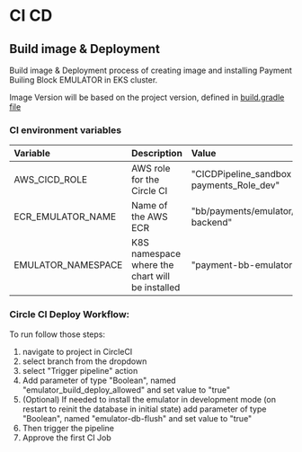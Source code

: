 # CI CD

## Build image & Deployment
Build image & Deployment process of creating image and installing Payment Builing Block EMULATOR in EKS cluster.

Image Version will be based on the project version, defined in [build.gradle file](./../implementation/build.gradle)

### CI environment variables

| Variable              | Description                                         | Value                                      |
|:----------------------|:----------------------------------------------------|:-------------------------------------------|
| AWS_CICD_ROLE         | AWS role for the Circle CI                          | "CICDPipeline_sandbox-bb-payments_Role_dev"|
| ECR_EMULATOR_NAME     | Name of the AWS ECR                                 | "bb/payments/emulator/dev-backend"         |
| EMULATOR_NAMESPACE    | K8S namespace where the chart will be installed     | "payment-bb-emulator"                      |

### Circle CI Deploy Workflow:

To run follow those steps:

1. navigate to project in CircleCI
2. select branch from the dropdown
3. select "Trigger pipeline" action
4. Add parameter of type "Boolean", named "emulator_build_deploy_allowed" and set value to "true"
5. (Optional) If needed to install the emulator in development mode (on restart to reinit the database in initial state) add parameter of type "Boolean", named "emulator-db-flush" and set value to "true"
6. Then trigger the pipeline
7. Approve the first CI Job
